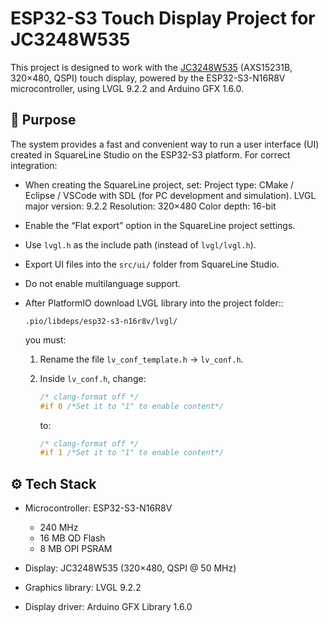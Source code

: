 # ESP32-S3 Touch Display Project for JC3248W535

This project is designed to work with the [JC3248W535](https://www.aliexpress.com/item/1005007566332450.html) (AXS15231B, 320×480, QSPI) touch display, powered by the ESP32-S3-N16R8V microcontroller, using LVGL 9.2.2 and Arduino GFX 1.6.0.

## 🎯 Purpose

The system provides a fast and convenient way to run a user interface (UI) created in SquareLine Studio on the ESP32-S3 platform.
For correct integration:

* When creating the SquareLine project, set:
  Project type: CMake / Eclipse / VSCode with SDL (for PC development and simulation).
  LVGL major version: 9.2.2
  Resolution: 320×480
  Color depth: 16-bit
* Enable the “Flat export” option in the SquareLine project settings.
* Use `lvgl.h` as the include path (instead of `lvgl/lvgl.h`).
* Export UI files into the `src/ui/` folder from SquareLine Studio.
* Do not enable multilanguage support.
* After PlatformIO download LVGL library into the project folder::

  ```
  .pio/libdeps/esp32-s3-n16r8v/lvgl/
  ```

  you must:

  1. Rename the file `lv_conf_template.h` → `lv_conf.h`.
  2. Inside `lv_conf.h`, change:

     ```c
     /* clang-format off */
     #if 0 /*Set it to "1" to enable content*/
     ```

     to:

     ```c
     /* clang-format off */
     #if 1 /*Set it to "1" to enable content*/
     ```

## ⚙️ Tech Stack

* Microcontroller: ESP32-S3-N16R8V

  * 240 MHz
  * 16 MB QD Flash
  * 8 MB OPI PSRAM
* Display: JC3248W535 (320×480, QSPI @ 50 MHz)
* Graphics library: LVGL 9.2.2
* Display driver: Arduino GFX Library 1.6.0

